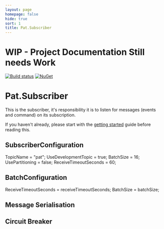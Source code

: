 ```yaml
---
layout: page
homepage: false
hide: true
sort: 1
title: Pat.Subscriber
---
```


# WIP - Project Documentation Still needs Work
[![Build status](https://ci.appveyor.com/api/projects/status/nlrrpparg9658fx1?svg=true)](https://ci.appveyor.com/project/ilivewithian/pat-subscriber)
[![NuGet](https://img.shields.io/nuget/v/Pat.Subscriber.svg)](https://www.nuget.org/packages/Pat.Subscriber/)

# Pat.Subscriber

This is the subscriber, it's responsibility it is to listen for messages (events and command) on its subscription.

If you haven't already, please start with the [getting started](/docs/) guide before reading this.

## SubscriberConfiguration

TopicName = "pat";
UseDevelopmentTopic = true;
BatchSize = 16;
UsePartitioning = false;
ReceiveTimeoutSeconds = 60;

## BatchConfiguration

ReceiveTimeoutSeconds = receiveTimeoutSeconds;
BatchSize = batchSize;

## Message Serialisation

## Circuit Breaker

